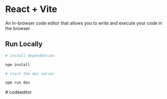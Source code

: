 # React + Vite

An in-browser code editor that allows you to write and execute your code in the browser.

## Run Locally

```bash
# install dependencies

npm install

# start the dev server

npm run dev
```
#   c o d e e d i t o r  
 